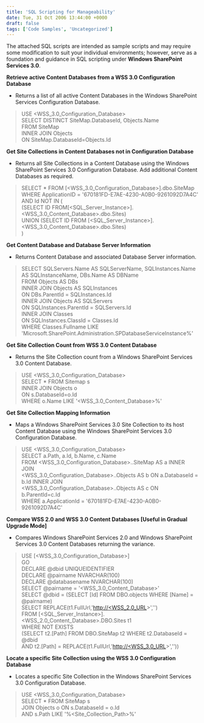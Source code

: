 ```yaml
---
title: 'SQL Scripting for Manageability'
date: Tue, 31 Oct 2006 13:44:00 +0000
draft: false
tags: ['Code Samples', 'Uncategorized']
---
```


The attached SQL scripts are intended as sample scripts and may require some modification to suit your individual environments; however, serve as a foundation and guidance in SQL scripting under **Windows SharePoint Services 3.0**.

**Retrieve active Content Databases from a WSS 3.0 Configuration Database**

*   Returns a list of all active Content Databases in the Windows SharePoint Services Configuration Database.

> USE <WSS\_3.0\_Configuration\_Database>  
> SELECT DISTINCT SiteMap.DatabaseId, Objects.Name  
> FROM SiteMap  
> INNER JOIN Objects  
> ON SiteMap.DatabaseId=Objects.Id

**Get Site Collections in Content Databases not in Configuration Database**

*   Returns all Site Collections in a Content Database using the Windows SharePoint Services 3.0 Configuration Database. Add additional Content Databases as required.

> SELECT \* FROM \[<WSS\_3.0\_Configuration\_Database>\].dbo.SiteMap WHERE ApplicationID = '670181FD-E7AE-4230-A0B0-9261092D7A4C' AND Id NOT IN (  
> (SELECT ID FROM\[<SQL\_Server\_Instance>\].<WSS\_3.0\_Content\_Database>.dbo.Sites)  
> UNION (SELECT ID FROM \[<SQL\_Server\_Instance>\]. <WSS\_3.0\_Content\_Database>.dbo.Sites)  
> )

**Get Content Database and Database Server Information**

*   Returns Content Database and associated Database Server information.

> SELECT SQLServers.Name AS SQLServerName, SQLInstances.Name AS SQLInstanceName, DBs.Name AS DBName  
> FROM Objects AS DBs  
> INNER JOIN Objects AS SQLInstances  
> ON DBs.ParentId = SQLInstances.Id  
> INNER JOIN Objects AS SQLServers  
> ON SQLInstances.ParentId = SQLServers.Id  
> INNER JOIN Classes  
> ON SQLInstances.ClassId = Classes.Id  
> WHERE Classes.Fullname LIKE 'Microsoft.SharePoint.Administration.SPDatabaseServiceInstance%'

**Get Site Collection Count from WSS 3.0 Content Database**

*   Returns the Site Collection count from a Windows SharePoint Services 3.0 Content Database.

> USE <WSS\_3.0\_Configuration\_Database>  
> SELECT \* FROM Sitemap s  
> INNER JOIN Objects o  
> ON s.DatabaseId=o.Id  
> WHERE o.Name LIKE '<WSS\_3.0\_Content\_Database>%'

**Get Site Collection Mapping Information**

*   Maps a Windows SharePoint Services 3.0 Site Collection to its host Content Database using the Windows SharePoint Services 3.0 Configuration Database.

> USE <WSS\_3.0\_Configuration\_Database>  
> SELECT a.Path, a.Id, b.Name, c.Name  
> FROM <WSS\_3.0\_Configuration\_Database>..SiteMap AS a INNER JOIN  
> <WSS\_3.0\_Configuration\_Database>..Objects AS b ON a.DatabaseId = b.Id INNER JOIN  
> <WSS\_3.0\_Configuration\_Database>..Objects AS c ON b.ParentId=c.Id  
> WHERE a.ApplicationId = '670181FD-E7AE-4230-A0B0-9261092D7A4C'

**Compare WSS 2.0 and WSS 3.0 Content Databases \[Useful in Gradual Upgrade Mode\]**

*   Compares Windows SharePoint Services 2.0 and Windows SharePoint Services 3.0 Content Databases returning the variance.

> USE \[<WSS\_3.0\_Configuration\_Database>\]  
> GO  
> DECLARE @dbid UNIQUEIDENTIFIER  
> DECLARE @pairname NVARCHAR(100)  
> DECLARE @databasename NVARCHAR(100)  
> SELECT @pairname = '<WSS\_3.0\_Content\_Database>'  
> SELECT @dbid = (SELECT \[Id\] FROM DBO.objects WHERE \[Name\] = @pairname)  
> SELECT REPLACE(t1.FullUrl,'[http://<WSS\_2.0\_URL](http://%3cwss_2.0_url/)\>','')  
> FROM \[<SQL\_Server\_Instance>\].<WSS\_2.0\_Content\_Database>.DBO.Sites t1  
> WHERE NOT EXISTS  
> (SELECT t2.\[Path\] FROM DBO.SiteMap t2 WHERE t2.DatabaseId = @dbid  
> AND t2.\[Path\] = REPLACE(t1.FullUrl,'[http://<WSS\_3.0\_URL](http://%3cwss_3.0_url/)\>',''))

**Locate a specific Site Collection using the WSS 3.0 Configuration Database**

*   Locates a specific Site Collection in the Windows SharePoint Services 3.0 Configuration Database.

> USE <WSS\_3.0\_Configuration\_Database>  
> SELECT \* FROM SiteMap s  
> JOIN Objects o ON s.DatabaseId = o.Id  
> AND s.Path LIKE '%<Site\_Collection\_Path>%'